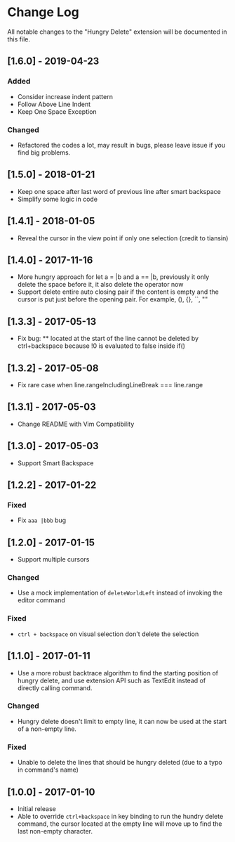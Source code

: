 # Change Log

All notable changes to the "Hungry Delete" extension will be documented in this file.

## [1.6.0] - 2019-04-23

### Added

- Consider increase indent pattern
- Follow Above Line Indent
- Keep One Space Exception

### Changed

- Refactored the codes a lot, may result in bugs, please leave issue if you find big problems.

## [1.5.0] - 2018-01-21

- Keep one space after last word of previous line after smart backspace
- Simplify some logic in code

## [1.4.1] - 2018-01-05

- Reveal the cursor in the view point if only one selection (credit to tiansin)

## [1.4.0] - 2017-11-16

- More hungry approach for let a = |b and a == |b, previously it only delete the space before it, it also delete the operator now
- Support delete entire auto closing pair if the content is empty and the cursor is put just before the opening pair. For example, (), {}, ``, ""

## [1.3.3] - 2017-05-13

- Fix bug: ** located at the start of the line cannot be deleted by ctrl+backspace because !0 is evaluated to false inside if()

## [1.3.2] - 2017-05-08

- Fix rare case when line.rangeIncludingLineBreak === line.range

## [1.3.1] - 2017-05-03

- Change README with Vim Compatibility

## [1.3.0] - 2017-05-03

- Support Smart Backspace

## [1.2.2] - 2017-01-22

### Fixed

- Fix `aaa |bbb` bug

## [1.2.0] - 2017-01-15

- Support multiple cursors

### Changed

- Use a mock implementation of `deleteWorldLeft` instead of invoking the editor command

### Fixed

- `ctrl + backspace` on visual selection don't delete the selection

## [1.1.0] - 2017-01-11

- Use a more robust backtrace algorithm to find the starting position of hungry delete, and use extension API such as TextEdit instead of directly calling command.

### Changed

- Hungry delete doesn't limit to empty line, it can now be used at the start of a non-empty line.

### Fixed

- Unable to delete the lines that should be hungry deleted (due to a typo in command's name)

## [1.0.0] - 2017-01-10

- Initial release
- Able to override `ctrl+backspace` in key binding to run the hundry delete command, the cursor located at the empty line will move up to find the last non-empty character.
